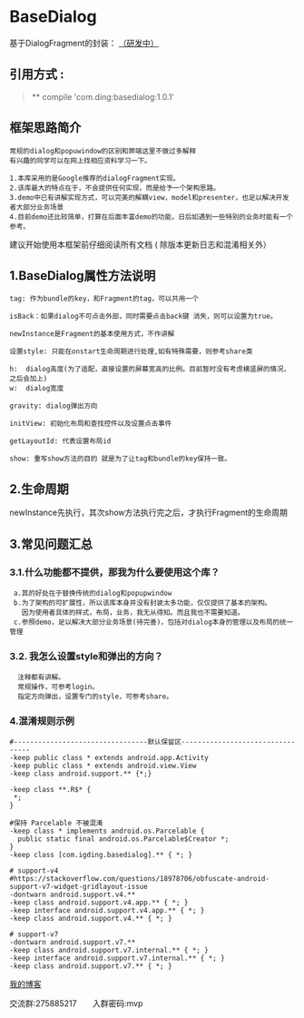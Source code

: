 # BaseDialog

基于DialogFragment的封装： [（研发中）](https://github.com/igding/baseDialog/tree/master)

## 引用方式 :

> ** compile 'com.ding:basedialog:1.0.1'

## 框架思路简介
    常规的dialog和popuwindow的区别和弊端这里不做过多解释
    有兴趣的同学可以在网上找相应资料学习一下。
```
1.本库采用的是Google推荐的dialogFragment实现。
2.该库最大的特点在于，不会提供任何实现，而是给予一个架构思路。
3.demo中已有讲解实现方式，可以完美的解耦view，model和presenter，也足以解决开发者大部分业务场景
4.目前demo还比较简单，打算在后面丰富demo的功能，日后如遇到一些特别的业务时能有一个参考。
```
   
建议开始使用本框架前仔细阅读所有文档 ( 除版本更新日志和混淆相关外）

##  1.BaseDialog属性方法说明
  
    tag: 作为bundle的key，和Fragment的tag，可以共用一个

    isBack：如果dialog不可点击外部，同时需要点击back键 消失，则可以设置为true。

    newInstance是Fragment的基本使用方式，不作讲解

    设置style: 只能在onstart生命周期进行处理,如有特殊需要，则参考share类

    h:  dialog高度(为了适配，直接设置的屏幕宽高的比例。目前暂时没有考虑横竖屏的情况，之后会加上)
    w:  dialog宽度

    gravity: dialog弹出方向

    initView: 初始化布局和查找控件以及设置点击事件

    getLayoutId: 代表设置布局id

    show: 重写show方法的目的 就是为了让tag和bundle的key保持一致。

## 2.生命周期
newInstance先执行，其次show方法执行完之后，才执行Fragment的生命周期

## 3.常见问题汇总

### 3.1.什么功能都不提供，那我为什么要使用这个库？
     a.其的好处在于替换传统的dialog和popupwindow
     b.为了架构的可扩展性，所以该库本身并没有封装太多功能，仅仅提供了基本的架构。
       因为使用者具体的样式，布局，业务，我无从得知。而且我也不需要知道。
     c.参照demo，足以解决大部分业务场景(待完善)，包括对dialog本身的管理以及布局的统一管理

### 3.2. 我怎么设置style和弹出的方向？
      注释都有讲解。
      常规操作，可参考login。
      指定方向弹出，设置专门的style，可参考share。

### 4.混淆规则示例

```
#---------------------------------默认保留区---------------------------------
-keep public class * extends android.app.Activity
-keep public class * extends android.view.View
-keep class android.support.** {*;}

-keep class **.R$* {
 *;
}

#保持 Parcelable 不被混淆
-keep class * implements android.os.Parcelable {
  public static final android.os.Parcelable$Creator *;
}
-keep class [com.igding.basedialog].** { *; }

# support-v4
#https://stackoverflow.com/questions/18978706/obfuscate-android-support-v7-widget-gridlayout-issue
-dontwarn android.support.v4.**
-keep class android.support.v4.app.** { *; }
-keep interface android.support.v4.app.** { *; }
-keep class android.support.v4.** { *; }

# support-v7
-dontwarn android.support.v7.**
-keep class android.support.v7.internal.** { *; }
-keep interface android.support.v7.internal.** { *; }
-keep class android.support.v7.** { *; }
```

[我的博客](https://igding.github.io/)


交流群:275885217  入群密码:mvp


